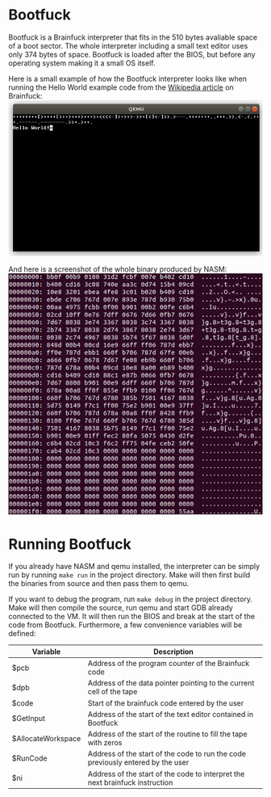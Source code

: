 # Bootfuck
Bootfuck is a Brainfuck interpreter that fits in the 510 bytes avaliable space of a boot sector.
The whole interpreter including a small text editor uses only 374 bytes of space.
Bootfuck is loaded after the BIOS, but before any operating system making it a small OS itself.

Here is a small example of how the Bootfuck interpreter looks like when running the Hello World example code from the [Wikipedia article](https://en.wikipedia.org/wiki/Brainfuck#Hello_World!) on Brainfuck:
![Hello World Example](screenshots/Bootfuck_HelloWorld.png)

And here is a screenshot of the whole binary produced by NASM:
![Machine Code](screenshots/Bootfuck_Code.png)


# Running Bootfuck
If you already have NASM and qemu installed, the interpreter can be simply run by running `make run` in the project directory.
Make will then first build the binaries from source and then pass them to qemu.

If you want to debug the program, run `make debug` in the project directory. Make will then compile the source, run qemu and start GDB already connected to the VM. It will then run the BIOS and break at the start of the code from Bootfuck. Furthermore, a few convenience variables will be defined:

Variable           | Description
------------------ | -----------
$pcb               | Address of the program counter of the Brainfuck code
$dpb               | Address of the data pointer pointing to the current cell of the tape
$code              | Start of the brainfuck code entered by the user
$GetInput          | Address of the start of the text editor contained in Bootfuck
$AllocateWorkspace | Address of the start of the routine to fill the tape with zeros
$RunCode           | Address of the start of the code to run the code previously entered by the user
$ni                | Address of the start of the code to interpret the next brainfuck instruction
